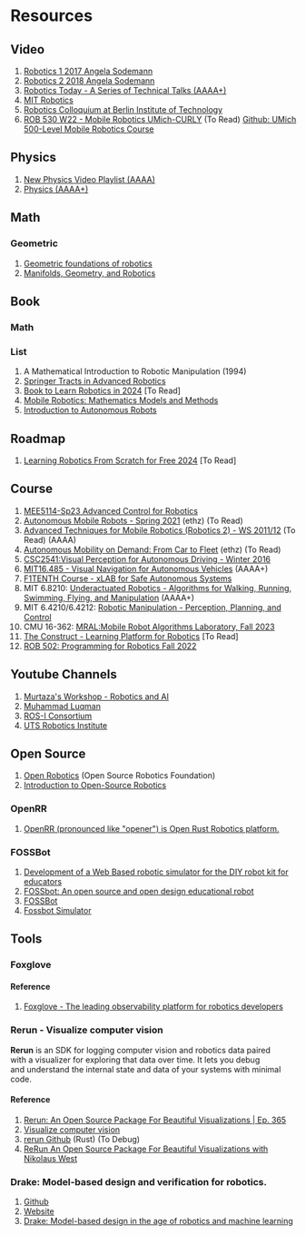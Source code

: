 # Resources


## Video
1. [Robotics 1 2017 Angela Sodemann](https://www.youtube.com/playlist?list=PLT_0lwItn0sDBE98BsbaZezflB96ws12b)
2. [Robotics 2 2018 Angela Sodemann](https://www.youtube.com/playlist?list=PLT_0lwItn0sAfi3o4xwx-fNfcnbfMrXa7)
3. [Robotics Today - A Series of Technical Talks (AAAA+)](https://roboticstoday.github.io/)
4. [MIT Robotics](https://www.youtube.com/@MITRoboticsSeminar/videos)
5. [Robotics Colloquium at Berlin Institute of Technology](https://www.youtube.com/playlist?list=PLixx3kh3uFe5aXUChOMZ_5MkxhEMQxzrw)
6. [ROB 530 W22 - Mobile Robotics UMich-CURLY](https://www.youtube.com/playlist?list=PLdMorpQLjeXmbFaVku4JdjmQByHHqTd1F) (To Read) [Github: UMich 500-Level Mobile Robotics Course](https://github.com/UMich-CURLY-teaching/UMich-ROB-530-public)

## Physics
1. [New Physics Video Playlist (AAAA)](https://www.youtube.com/playlist?list=PL0o_zxa4K1BU6wPPLDsoTj1_wEf0LSNeR)
2. [Physics (AAAA+)](https://byjus.com/physics/)

## Math

### Geometric
1. [Geometric foundations of robotics](http://mat.puc-rio.br/~sergey/robo.html)
2. [Manifolds, Geometry, and Robotics](https://roboticsconference.org/docs/invitedtalks/park-manifoldsgeometryandrobotics.pdf)



## Book

### Math

### List
1. A Mathematical Introduction to Robotic Manipulation (1994)
2. [Springer Tracts in Advanced Robotics](https://www.amazon.com/-/zh/dp/B08CN2LFNC)
3. [Book to Learn Robotics in 2024](https://www.robotisim.com/book-to-for-learning-robotics) [To Read]
4. [Mobile Robotics: Mathematics Models and Methods](https://www.cs.cmu.edu/~alonzo/books/books.html)
5. [Introduction to Autonomous Robots](https://github.com/Introduction-to-Autonomous-Robots/Introduction-to-Autonomous-Robots)

## Roadmap
1. [Learning Robotics From Scratch for Free 2024](https://www.robotisim.com/learning-robotics-with-online-resourcces-) [To Read]

## Course
1. [MEE5114-Sp23 Advanced Control for Robotics](https://www.wzhanglab.site/teaching/advanced-control-for-robotics-sp23/)
2. [Autonomous Mobile Robots - Spring 2021](https://asl.ethz.ch/education/lectures/autonomous_mobile_robots/spring-2021.html) (ethz) (To Read)
3. [Advanced Techniques for Mobile Robotics (Robotics 2) - WS 2011/12](http://ais.informatik.uni-freiburg.de/teaching/ws11/robotics2/) (To Read) (AAAA)
4. [Autonomous Mobility on Demand: From Car to Fleet](https://idsc.ethz.ch/education/lectures/duckietown.html) (ethz) (To Read)
5. [CSC2541:Visual Perception for Autonomous Driving - Winter 2016](http://www.cs.toronto.edu/~urtasun/courses/CSC2541/CSC2541_Winter16.html#syllabus)
6. [MIT16.485 - Visual Navigation for Autonomous Vehicles](https://vnav.mit.edu/) (AAAA+)
7. [F1TENTH Course - xLAB for Safe Autonomous Systems](https://www.youtube.com/playlist?list=PL7rtKJAz_mPdFDJtufKmqfWRNu55s_LMc)
8. MIT 6.8210: [Underactuated Robotics - Algorithms for Walking, Running, Swimming, Flying, and Manipulation](https://underactuated.csail.mit.edu/Spring2023/index.html) (AAAA+)
9. MIT 6.4210/6.4212: [Robotic Manipulation - Perception, Planning, and Control](https://manipulation.csail.mit.edu/index.html)
10. CMU 16-362: [MRAL:Mobile Robot Algorithms Laboratory, Fall 2023](https://mral-cmu.github.io/pages/schedule.html)
11. [The Construct - Learning Platform for Robotics](theconstructsim.com) [To Read]
12. [ROB 502: Programming for Robotics Fall 2022](https://berenson.robotics.umich.edu/courses/fall2022pfr/index.html)


## Youtube Channels 
1. [Murtaza's Workshop - Robotics and AI ](https://www.youtube.com/@murtazasworkshop/featured)
2. [Muhammad Luqman](https://www.youtube.com/@robotisim/featured)
3. [ROS-I Consortium](https://www.youtube.com/@ros-iconsortium8500/videos)
4. [UTS Robotics Institute](https://www.youtube.com/@UTSRoboticsInstitute)

## Open Source
1. [Open Robotics](https://www.openrobotics.org/) (Open Source Robotics Foundation)
2. [Introduction to Open-Source Robotics](http://www.osrobotics.org/osr/)


### OpenRR 
1. [OpenRR (pronounced like "opener") is Open Rust Robotics platform.](https://github.com/openrr/openrr)

### FOSSBot
1. [Development of a Web Based robotic simulator for the DIY robot kit for educators](https://summerofcode.withgoogle.com/programs/2023/projects/xsxF9klm)
2. [FOSSbot: An open source and open design educational robot](https://fosdem.org/2023/schedule/event/fossbot/)
3. [FOSSBot](https://github.com/eellak/fossbot)
4. [Fossbot Simulator](https://github.com/chronis10/fossbot_simulator)

## Tools

### Foxglove

#### Reference
1. [Foxglove - The leading observability platform for robotics developers](https://foxglove.dev/)

### Rerun - Visualize computer vision
**Rerun** is an SDK for logging computer vision and robotics data paired <br>
with a visualizer for exploring that data over time. It lets you debug <br> 
and understand the internal state and data of your systems with minimal code.

#### Reference
1. [Rerun: An Open Source Package For Beautiful Visualizations | Ep. 365](https://www.youtube.com/watch?v=GMHGC_OPrcE)
2. [Visualize computer vision](https://www.rerun.io/)
3. [rerun Github](https://github.com/rerun-io/rerun) (Rust) (To Debug)
4. [ReRun An Open Source Package For Beautiful Visualizations with Nikolaus West](https://robohub.org/rerun-an-open-source-package-for-beautiful-visualizations/)
   
### Drake: Model-based design and verification for robotics.
1. [Github](https://github.com/RobotLocomotion/drake)
2. [Website](https://drake.mit.edu/)
3. [Drake: Model-based design in the age of robotics and machine learning](https://medium.com/toyotaresearch/drake-model-based-design-in-the-age-of-robotics-and-machine-learning-59938c985515)
